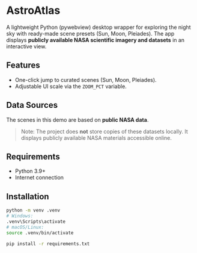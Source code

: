 # AstroAtlas

A lightweight Python (pywebview) desktop wrapper for exploring the night sky with ready-made scene presets (Sun, Moon, Pleiades). The app displays **publicly available NASA scientific imagery and datasets** in an interactive view.

## Features
- One-click jump to curated scenes (Sun, Moon, Pleiades).
- Adjustable UI scale via the `ZOOM_PCT` variable.

## Data Sources
The scenes in this demo are based on **public NASA data**.

> Note: The project does **not** store copies of these datasets locally. It displays publicly available NASA materials accessible online.

## Requirements
- Python 3.9+
- Internet connection

## Installation
```bash
python -m venv .venv
# Windows:
.venv\Scripts\activate
# macOS/Linux:
source .venv/bin/activate

pip install -r requirements.txt
